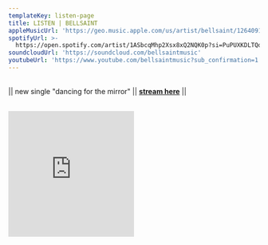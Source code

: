 ```yaml
---
templateKey: listen-page
title: LISTEN | BELLSAINT
appleMusicUrl: 'https://geo.music.apple.com/us/artist/bellsaint/1264091814?mt=1&app=music'
spotifyUrl: >-
  https://open.spotify.com/artist/1ASbcqMhp2Xsx8xQ2NQK0p?si=PuPUXKDLTQq0f-O-cdOt9Q
soundcloudUrl: 'https://soundcloud.com/bellsaintmusic'
youtubeUrl: 'https://www.youtube.com/bellsaintmusic?sub_confirmation=1'
---
```

<br>|| new single "dancing for the mirror" || <b>[stream here](http://ffm.to/bellsaint_dancingforthemirror)</b> ||<br><br>

<div style="position: relative; padding-bottom: 100%; height: 0; overflow: hidden; max-width: 100%;"><iframe src="https://embed.tidal.com/tracks/292753557?layout=gridify" frameborder="0" allowfullscreen style="position: absolute; top: 0; left: 0; width: 50%; height: 1px; min-height: 50%; margin: 0 auto;"></iframe></div>
